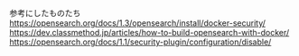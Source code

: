 参考にしたものたち
https://opensearch.org/docs/1.3/opensearch/install/docker-security/
https://dev.classmethod.jp/articles/how-to-build-opensearch-with-docker/
https://opensearch.org/docs/1.1/security-plugin/configuration/disable/
